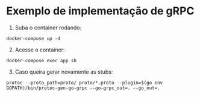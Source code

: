 # Exemplo de implementação de gRPC

1. Suba o container rodando:
```
docker-compose up -d
```

2. Acesse o container:
```
docker-compose exec app sh
```

3. Caso queira gerar novamente as stubs:
```
protoc --proto_path=proto/ proto/*.proto --plugin=$(go env GOPATH)/bin/protoc-gen-go-grpc --go-grpc_out=. --go_out=.
```